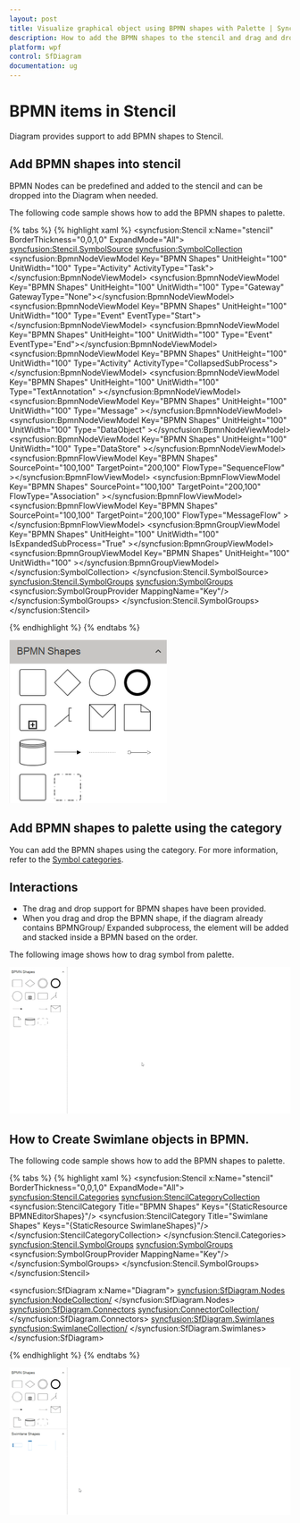 ```yaml
---
layout: post
title: Visualize graphical object using BPMN shapes with Palette | Syncfusion
description: How to add the BPMN shapes to the stencil and drag and drop them over the drawing area and its interaction?
platform: wpf
control: SfDiagram
documentation: ug
---
```


# BPMN items in Stencil
  Diagram provides support to add BPMN shapes to Stencil. 

## Add BPMN shapes into stencil

BPMN Nodes can be predefined and added to the stencil and can be dropped into the Diagram when needed.

The following code sample shows how to add the BPMN shapes to palette.

{% tabs %}
{% highlight xaml %}
 <syncfusion:Stencil x:Name="stencil"                             BorderThickness="0,0,1,0" ExpandMode="All">
     <syncfusion:Stencil.SymbolSource>
         <syncfusion:SymbolCollection>
         <syncfusion:BpmnNodeViewModel Key="BPMN Shapes" UnitHeight="100" UnitWidth="100" Type="Activity" ActivityType="Task"></syncfusion:BpmnNodeViewModel>
        <syncfusion:BpmnNodeViewModel Key="BPMN Shapes" UnitHeight="100" UnitWidth="100" Type="Gateway" GatewayType="None"></syncfusion:BpmnNodeViewModel>
        <syncfusion:BpmnNodeViewModel Key="BPMN Shapes" UnitHeight="100" UnitWidth="100" Type="Event" EventType="Start"></syncfusion:BpmnNodeViewModel>
        <syncfusion:BpmnNodeViewModel Key="BPMN Shapes" UnitHeight="100" UnitWidth="100" Type="Event" EventType="End"></syncfusion:BpmnNodeViewModel>
        <syncfusion:BpmnNodeViewModel Key="BPMN Shapes" UnitHeight="100" UnitWidth="100" Type="Activity" ActivityType="CollapsedSubProcess"></syncfusion:BpmnNodeViewModel>
        <syncfusion:BpmnNodeViewModel Key="BPMN Shapes" UnitHeight="100" UnitWidth="100" Type="TextAnnotation" ></syncfusion:BpmnNodeViewModel>
        <syncfusion:BpmnNodeViewModel Key="BPMN Shapes" UnitHeight="100" UnitWidth="100" Type="Message" ></syncfusion:BpmnNodeViewModel>
        <syncfusion:BpmnNodeViewModel Key="BPMN Shapes" UnitHeight="100" UnitWidth="100" Type="DataObject" ></syncfusion:BpmnNodeViewModel>
        <syncfusion:BpmnNodeViewModel Key="BPMN Shapes" UnitHeight="100" UnitWidth="100" Type="DataStore" ></syncfusion:BpmnNodeViewModel>
        <syncfusion:BpmnFlowViewModel Key="BPMN Shapes" SourcePoint="100,100" TargetPoint="200,100" FlowType="SequenceFlow" ></syncfusion:BpmnFlowViewModel>
        <syncfusion:BpmnFlowViewModel Key="BPMN Shapes" SourcePoint="100,100" TargetPoint="200,100" FlowType="Association" ></syncfusion:BpmnFlowViewModel>
        <syncfusion:BpmnFlowViewModel Key="BPMN Shapes" SourcePoint="100,100" TargetPoint="200,100" FlowType="MessageFlow" ></syncfusion:BpmnFlowViewModel>
        <syncfusion:BpmnGroupViewModel Key="BPMN Shapes" UnitHeight="100" UnitWidth="100" IsExpandedSubProcess="True" ></syncfusion:BpmnGroupViewModel>
        <syncfusion:BpmnGroupViewModel Key="BPMN Shapes" UnitHeight="100" UnitWidth="100" ></syncfusion:BpmnGroupViewModel>
         </syncfusion:SymbolCollection>
       </syncfusion:Stencil.SymbolSource>
         <syncfusion:Stencil.SymbolGroups>
             <syncfusion:SymbolGroups>
               <!--Separate groups based on the key-->
             <syncfusion:SymbolGroupProvider MappingName="Key"/>
         </syncfusion:SymbolGroups>
    </syncfusion:Stencil.SymbolGroups>
 </syncfusion:Stencil>

{% endhighlight %}
{% endtabs %}

![BPMN SymbolPalette Shapes](BPMN-Shapes-Images/BPMN-SymbolPalette.PNG)

## Add BPMN shapes to palette using the category

You can add the BPMN shapes using the category. For more information, refer to the [Symbol categories](/wpf/sfdiagram/stencil#symbol-categories "Symbol categories"). 

## Interactions

* The drag and drop support for BPMN shapes have been provided.
* When you drag and drop the BPMN shape, if the diagram already contains BPMNGroup/ Expanded subprocess, the element will be added and stacked inside a BPMN based on the order. 

The following image shows how to drag symbol from palette.

![Drag Symbol from Palette](BPMN-Shapes-Images/Symbol_palette.gif)

## How to Create Swimlane objects in BPMN.

The following code sample shows how to add the BPMN shapes to palette.

{% tabs %}
{% highlight xaml %}
 <syncfusion:Stencil x:Name="stencil"                             BorderThickness="0,0,1,0" ExpandMode="All">
      <syncfusion:Stencil.Categories>
         <syncfusion:StencilCategoryCollection>
          <!--Specify the basic shapes category with title and resource key-->
           <syncfusion:StencilCategory Title="BPMN Shapes" Keys="{StaticResource BPMNEditorShapes}"/>
           <syncfusion:StencilCategory Title="Swimlane Shapes" Keys="{StaticResource SwimlaneShapes}"/>
           </syncfusion:StencilCategoryCollection>
         </syncfusion:Stencil.Categories>
         <syncfusion:Stencil.SymbolGroups>
             <syncfusion:SymbolGroups>
               <!--Separate groups based on the key-->
             <syncfusion:SymbolGroupProvider MappingName="Key"/>
         </syncfusion:SymbolGroups>
    </syncfusion:Stencil.SymbolGroups>
 </syncfusion:Stencil>

  <syncfusion:SfDiagram  x:Name="Diagram">
     <syncfusion:SfDiagram.Nodes>                        <syncfusion:NodeCollection/>
    </syncfusion:SfDiagram.Nodes>
     <syncfusion:SfDiagram.Connectors>
          <syncfusion:ConnectorCollection/>
     </syncfusion:SfDiagram.Connectors>
     <syncfusion:SfDiagram.Swimlanes>
       <syncfusion:SwimlaneCollection/>
     </syncfusion:SfDiagram.Swimlanes>
  </syncfusion:SfDiagram>

{% endhighlight %}
{% endtabs %}

![BPMN SymbolPalette Shapes](BPMN-Shapes-Images/Swimlane-BPMN.gif)
